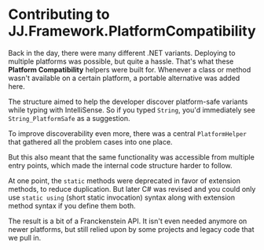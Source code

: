 Contributing to JJ.Framework.PlatformCompatibility
==================================================

Back in the day, there were many different .NET variants. Deploying to multiple platforms was possible, but quite a hassle. That's what these __Platform Compatibility__ helpers were built for. Whenever a class or method wasn't available on a certain platform, a portable alternative was added here.

The structure aimed to help the developer discover platform-safe variants while typing with IntelliSense. So if you typed `String`, you'd immediately see `String_PlatformSafe` as a suggestion.

To improve discoverability even more, there was a central `PlatformHelper` that gathered all the problem cases into one place.

But this also meant that the same functionality was accessible from multiple entry points, which made the internal code structure harder to follow.

At one point, the `static` methods were deprecated in favor of extension methods, to reduce duplication. But later C# was revised and you could only use `static using` (short static invocation) syntax along with extension method syntax if you define them both.

The result is a bit of a Franckenstein API. It isn't even needed anymore on newer platforms, but still relied upon by some projects and legacy code that we pull in.